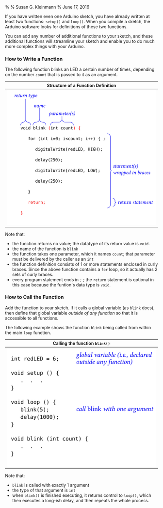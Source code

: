 %
% Susan G. Kleinmann
% June 17, 2016

If you have written even one Arduino sketch, you have already written at least
two functions:  `setup()` and `loop()`.  When you compile a sketch, the Arduino software
looks for definitions of these two functions.  

You can add any number of additional functions to your sketch, and these 
additional functions will 
streamline your sketch and enable you to do much more complex things with your
Arduino.

<!--
## Using Functions to Simplify Your Code ##

Arduino programs *must* have definitions for two functions: `setup()`, and `loop()`.
However, you can define any number of additional functions.  Using functions will not
only streamline your program, but can also reduce errors, since
you will define specialized program behaviour in one place, rather than
re-inserting the same code over and over again in your main program.   

Like `setup()` and `loop()`, a user-defined function is just a block of 
statements enclosed in curly braces, `{...}`.  That block must have 
a distinct name (i.e., not `setup` or `loop`).  Meaningful names are
useful, e.g., `blink()`.  People often use long names consisting of 
more than one word, where the words are distinguished by capital 
letters (so-called "camelCase), e.g. `blinkJustOnceAfterReset()`.

-->

### How to Write a Function ###

<!--
The following simple function computes the period of a wave in units 
of microseconds, given its frequency.

Note that:

* the name of the function is `ftoP`
* the function takes one parameter, which it names `freq`
* the function returns a value which has the datatype `float`
* the function definition consists of 1 or more statements enclosed in curly braces
* every program statement ends in `;`

| Function Definition for `fToP()`      |
|:-------------------------------------:|
|![](images/definefunc2.png)            |
-->

The following function blinks an LED a certain number of times, depending on the
number `count` that is passed to it as an argument.

| Structure of a Function Definition    |
|:-------------------------------------:|
|![](images/anatomy-function.png)            |

Note that:

* the function returns no value; the datatype of its return value is `void`.
* the name of the function is `blink`
* the function takes one parameter, which it names `count`; that parameter must be delivered by
  the caller as an `int`
* the function definition consists of 1 or more statements enclosed in curly braces.  Since
the above function contains a `for` loop, so it actually has 2 sets of curly braces.
* every program statement ends in `;`
; the `return` statement is optional in this case because the funtion's data type is `void`.



### How to Call the Function ###

Add the function to your sketch.  If it calls a global variable (as `blink` does), then
define that global variable *outside of any function* so that it is accessible to all
functions.

The following example shows the function `blink` being called from within 
the main `loop` function.

| Calling the function `blink()`      |
|:-----------------------------------:|
|![](images/callfunc.png)             |

Note that:

* `blink` is called with exactly 1 argument 
* the type of that argument is `int`
* when `blink()` is finished executing, it returns control to `loop()`, which
then executes a long-ish delay, and then repeats the whole process.

<!--
Achtung!  It takes a lot of time for a processor to *call* a function.  The
processor has to set aside its current state (e.g., the address of the statement 
it last executed, the values of all the variables it knows about).  Then it 
has to "jump" to the memory location where the new function is defined, 
execute all the statements in that function, and finally re-load its state 
from before the function was called. 

➤ Design your functions carefully, to minimize the number of separate function calls.
-->
